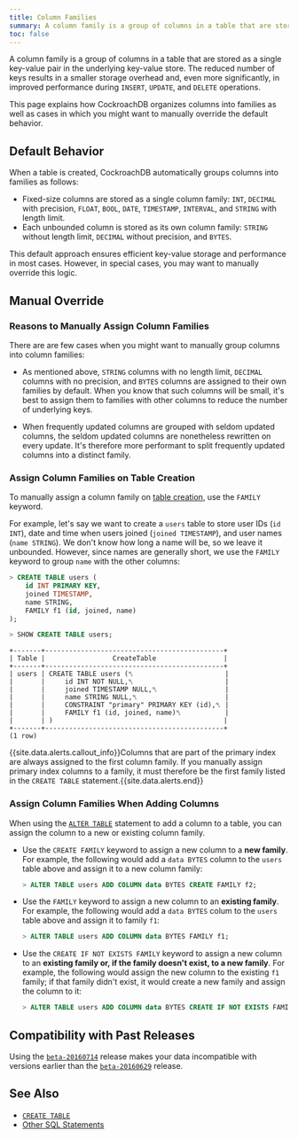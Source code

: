 ```yaml
---
title: Column Families
summary: A column family is a group of columns in a table that are stored as a single key-value pair in the underlying key-value store.
toc: false
---
```


A column family is a group of columns in a table that are stored as a single key-value pair in the underlying key-value store. The reduced number of keys results in a smaller storage overhead and, even more significantly, in improved performance during `INSERT`, `UPDATE`, and `DELETE` operations.

This page explains how CockroachDB organizes columns into families as well as cases in which you might want to manually override the default behavior.

<div id="toc"></div>

## Default Behavior

When a table is created, CockroachDB automatically groups columns into families as follows:

- Fixed-size columns are stored as a single column family: `INT`, `DECIMAL` with precision, `FLOAT`, `BOOL`, `DATE`, `TIMESTAMP`, `INTERVAL`, and `STRING` with length limit. 
- Each unbounded column is stored as its own column family: `STRING` without length limit, `DECIMAL` without precision, and `BYTES`.

This default approach ensures efficient key-value storage and performance in most cases. However, in special cases, you may want to manually override this logic.

## Manual Override

### Reasons to Manually Assign Column Families

There are are few cases when you might want to manually group columns into column families:

- As mentioned above, `STRING` columns with no length limit, `DECIMAL` columns with no precision, and `BYTES` columns are assigned to their own families by default. When you know that such columns will be small, it's best to assign them to families with other columns to reduce the number of underlying keys. 

- When frequently updated columns are grouped with seldom updated columns, the seldom updated columns are nonetheless rewritten on every update. It's therefore more performant to split frequently updated columns into a distinct family. 

### Assign Column Families on Table Creation

To manually assign a column family on [table creation](create-table.html), use the `FAMILY` keyword.  

For example, let's say we want to create a `users` table to store user IDs (`id INT`), date and time when users joined (`joined TIMESTAMP`), and user names (`name STRING`). We don't know how long a name will be, so we leave it unbounded. However, since names are generally short, we use the `FAMILY` keyword to group `name` with the other columns:

~~~ sql
> CREATE TABLE users (
    id INT PRIMARY KEY, 
    joined TIMESTAMP,
    name STRING,
    FAMILY f1 (id, joined, name)
);

> SHOW CREATE TABLE users;
~~~
~~~
+-------+---------------------------------------------+
| Table |                 CreateTable                 |
+-------+---------------------------------------------+
| users | CREATE TABLE users (␤                       |
|       |     id INT NOT NULL,␤                       |
|       |     joined TIMESTAMP NULL,␤                 |
|       |     name STRING NULL,␤                      |
|       |     CONSTRAINT "primary" PRIMARY KEY (id),␤ |
|       |     FAMILY f1 (id, joined, name)␤           |
|       | )                                           |
+-------+---------------------------------------------+
(1 row)
~~~

{{site.data.alerts.callout_info}}Columns that are part of the primary index are always assigned to the first column family. If you manually assign primary index columns to a family, it must therefore be the first family listed in the <code>CREATE TABLE</code> statement.{{site.data.alerts.end}} 

### Assign Column Families When Adding Columns

When using the [`ALTER TABLE`](alter-table.html) statement to add a column to a table, you can assign the column to a new or existing column family. 

- Use the `CREATE FAMILY` keyword to assign a new column to a **new family**. For example, the following would add a `data BYTES` column to the `users` table above and assign it to a new column family: 

  ~~~ sql
  > ALTER TABLE users ADD COLUMN data BYTES CREATE FAMILY f2;
  ~~~

- Use the `FAMILY` keyword to assign a new column to an **existing family**. For example, the following would add a `data BYTES` colum to the `users` table above and assign it to family `f1`:

  ~~~ sql
  > ALTER TABLE users ADD COLUMN data BYTES FAMILY f1;
  ~~~

- Use the `CREATE IF NOT EXISTS FAMILY` keyword to assign a new column to an **existing family or, if the family doesn't exist, to a new family**. For example, the following would assign the new column to the existing `f1` family; if that family didn't exist, it would create a new family and assign the column to it:

  ~~~ sql
  > ALTER TABLE users ADD COLUMN data BYTES CREATE IF NOT EXISTS FAMILY f1;
  ~~~

## Compatibility with Past Releases

Using the [`beta-20160714`](beta-20160714.html) release makes your data incompatible with versions earlier than the [`beta-20160629`](beta-20160629.html) release. 

## See Also

- [`CREATE TABLE`](create-table.html)
- [Other SQL Statements](sql-statements.html)
